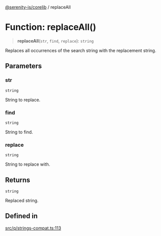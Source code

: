 [@serenity-is/corelib](../README.md) / replaceAll

# Function: replaceAll()

> **replaceAll**(`str`, `find`, `replace`): `string`

Replaces all occurrences of the search string with the replacement string.

## Parameters

### str

`string`

String to replace.

### find

`string`

String to find.

### replace

`string`

String to replace with.

## Returns

`string`

Replaced string.

## Defined in

[src/q/strings-compat.ts:113](https://github.com/serenity-is/serenity/blob/master/packages/corelib/src/q/strings-compat.ts#L113)
